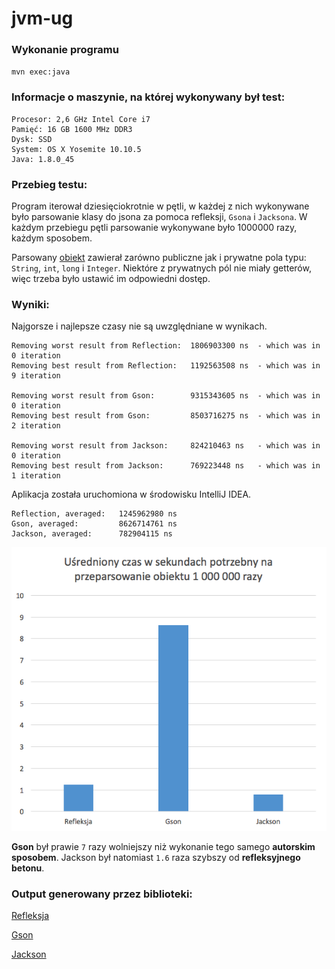 # jvm-ug

### Wykonanie programu
`mvn exec:java`

### Informacje o maszynie, na której wykonywany był test:
```
Procesor: 2,6 GHz Intel Core i7
Pamięć: 16 GB 1600 MHz DDR3
Dysk: SSD
System: OS X Yosemite 10.10.5
Java: 1.8.0_45
```

### Przebieg testu:
Program iterował dziesięciokrotnie w pętli, w każdej z nich wykonywane było parsowanie klasy do jsona za pomoca refleksji, `Gsona` i `Jacksona`. W każdym przebiegu pętli parsowanie wykonywane było 1000000 razy, każdym sposobem.

Parsowany [obiekt](src/main/java/object/FunnyObject.java) zawierał zarówno publiczne jak i prywatne pola typu: `String`, `int`, `long` i `Integer`. Niektóre z prywatnych pól nie miały getterów, więc trzeba było ustawić im odpowiedni dostęp.

### Wyniki:
Najgorsze i najlepsze czasy nie są uwzględniane w wynikach.
```
Removing worst result from Reflection:  1806903300 ns  - which was in 0 iteration
Removing best result from Reflection:   1192563508 ns  - which was in 9 iteration

Removing worst result from Gson:        9315343605 ns  - which was in 0 iteration
Removing best result from Gson:         8503716275 ns  - which was in 2 iteration

Removing worst result from Jackson:     824210463 ns   - which was in 0 iteration
Removing best result from Jackson:      769223448 ns   - which was in 1 iteration
```

Aplikacja została uruchomiona w środowisku IntelliJ IDEA.
```
Reflection, averaged:   1245962980 ns
Gson, averaged:         8626714761 ns
Jackson, averaged:      782904115 ns
```

![alt tag](https://github.com/waveq/jvm-ug/blob/lab-03-b/Screen%20Shot%202016-03-15%20at%2022.15.30.png)

**Gson** był prawie `7` razy wolniejszy niż wykonanie tego samego **autorskim sposobem**. Jackson był natomiast `1.6` raza szybszy od **refleksyjnego betonu**.

### Output generowany przez biblioteki:
[Refleksja](output/reflection.json)

[Gson](output/gson.json)

[Jackson](output/jackson.json)


